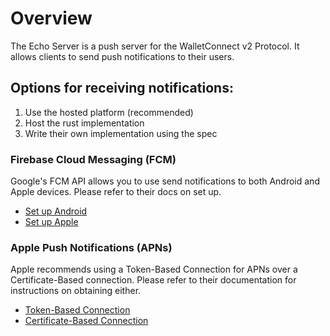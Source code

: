 # Overview

The Echo Server is a push server for the WalletConnect v2 Protocol. It allows clients to send push notifications to their users.

## Options for receiving notifications:

1. Use the hosted platform (recommended)
2. Host the rust implementation
3. Write their own implementation using the spec

### Firebase Cloud Messaging (FCM)

Google's FCM API allows you to use send notifications to both Android and Apple devices. Please refer to their docs on set up.
- [Set up Android](https://firebase.google.com/docs/cloud-messaging/android/client)
- [Set up Apple](https://firebase.google.com/docs/cloud-messaging/ios/client)


### Apple Push Notifications (APNs)

Apple recommends using a Token-Based Connection for APNs over a Certificate-Based connection. Please refer to their documentation for instructions on obtaining either.
- [Token-Based Connection](https://developer.apple.com/documentation/usernotifications/setting_up_a_remote_notification_server/establishing_a_token-based_connection_to_apns) 
- [Certificate-Based Connection](https://developer.apple.com/documentation/usernotifications/setting_up_a_remote_notification_server/establishing_a_certificate-based_connection_to_apns)

